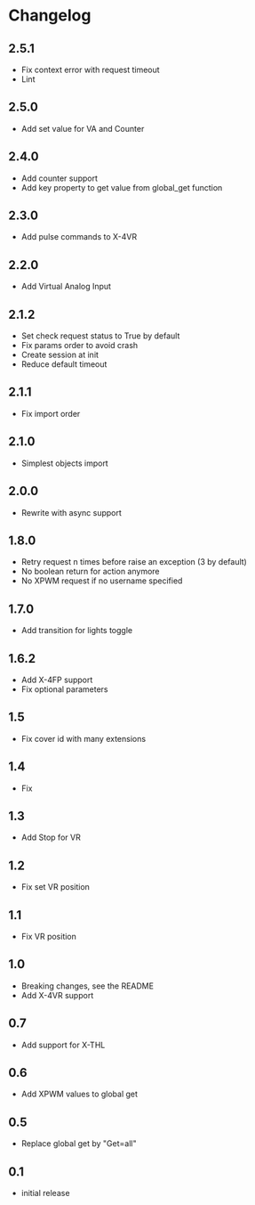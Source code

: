 # Changelog

## 2.5.1

- Fix context error with request timeout
- Lint

## 2.5.0

- Add set value for VA and Counter

## 2.4.0

- Add counter support
- Add key property to get value from global_get function

## 2.3.0

- Add pulse commands to X-4VR

## 2.2.0

- Add Virtual Analog Input

## 2.1.2

- Set check request status to True by default
- Fix params order to avoid crash
- Create session at init
- Reduce default timeout

## 2.1.1

- Fix import order

## 2.1.0

- Simplest objects import

## 2.0.0

- Rewrite with async support

## 1.8.0

- Retry request n times before raise an exception (3 by default)
- No boolean return for action anymore
- No XPWM request if no username specified

## 1.7.0

- Add transition for lights toggle

## 1.6.2

- Add X-4FP support
- Fix optional parameters

## 1.5

- Fix cover id with many extensions

## 1.4

- Fix

## 1.3

- Add Stop for VR

## 1.2

- Fix set VR position

## 1.1

- Fix VR position

## 1.0

- Breaking changes, see the README
- Add X-4VR support

## 0.7

- Add support for X-THL

## 0.6

- Add XPWM values to global get

## 0.5

- Replace global get by "Get=all"

## 0.1

- initial release
